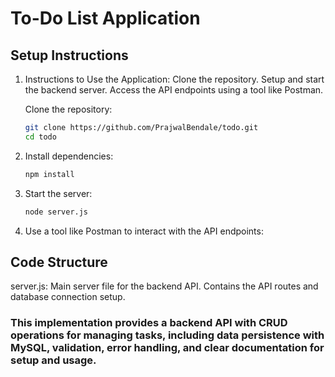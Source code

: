 # To-Do List Application

## Setup Instructions

1. Instructions to Use the Application:
   Clone the repository.
   Setup and start the backend server.
   Access the API endpoints using a tool like Postman.

   Clone the repository:

   ```bash
   git clone https://github.com/PrajwalBendale/todo.git
   cd todo
   ```

2. Install dependencies:

   ```bash
   npm install
   ```

3. Start the server:

   ```bash
   node server.js
   ```

4. Use a tool like Postman to interact with the API endpoints:

## Code Structure

server.js: Main server file for the backend API. Contains the API routes and database connection setup.

### This implementation provides a backend API with CRUD operations for managing tasks, including data persistence with MySQL, validation, error handling, and clear documentation for setup and usage.
